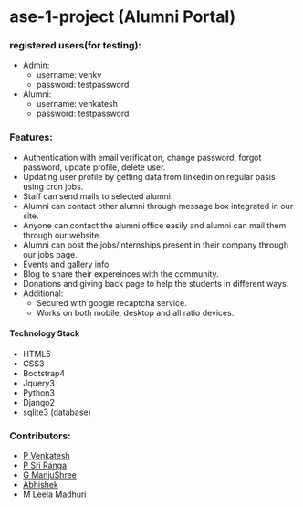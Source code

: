 # ase-1-project	(Alumni Portal)

### registered users(for testing):

- Admin: 
	- username: venky 
	- password: testpassword
- Alumni: 
	- username: venkatesh 
	- password: testpassword

### Features:
- Authentication with email verification, change password, forgot password, update profile, delete user.
- Updating user profile by getting data from linkedin on regular basis using cron jobs.
- Staff can send mails to selected alumni. 
- Alumni can contact other alumni through message box integrated in our site.
- Anyone can contact the alumni office easily and alumni can mail them through our website.
- Alumni can post the jobs/internships present in their company through our jobs page.
- Events and gallery info.
- Blog to share their expereinces with the community.
- Donations and giving back page to help the students in different ways.
- Additional:
	- Secured with google recaptcha service. 
	- Works on both mobile, desktop and all ratio devices.
#### Technology Stack
- HTML5
- CSS3
- Bootstrap4 
- Jquery3
- Python3
- Django2
- sqlite3 (database)

### Contributors:
- [P Venkatesh](https://github.com/venky012)
- [P Sri Ranga](https://github.com/Pabbisettysriranga)
- [G ManjuShree](https://github.com/manju1201)
- [Abhishek](https://github.com/yabhi0807)
- M Leela Madhuri
